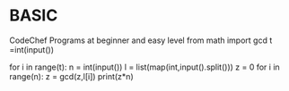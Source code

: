 # BASIC
CodeChef Programs at beginner and easy level
from math import  gcd
t =int(input())


for i in range(t):
    n = int(input())
    l = list(map(int,input().split()))
    z = 0
    for i in range(n):
        z = gcd(z,l[i])
    print(z*n)
